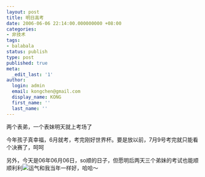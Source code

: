 ```yaml
---
layout: post
title: 明日高考
date: 2006-06-06 22:14:00.000000000 +08:00
categories:
- 非技术
tags:
- balabala
status: publish
type: post
published: true
meta:
  _edit_last: '1'
author:
  login: admin
  email: kongchen@gmail.com
  display_name: KONG
  first_name: ''
  last_name: ''
---
```

两个表弟，一个表妹明天就上考场了

今年孩子真幸福，6月就考，考完刚好世界杯。要是放以前，7月9号考完就只能看个决赛了，呵呵

另外，今天是06年06月06日，so顺的日子，但愿明后两天三个弟妹的考试也能顺顺利利![](assets/star.gif)运气和我当年一样好，哈哈～